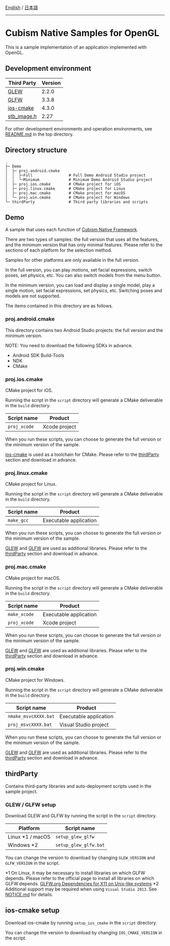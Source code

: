 [English](README.md) / [日本語](README.ja.md)

---

# Cubism Native Samples for OpenGL

This is a sample implementation of an application implemented with OpenGL.


## Development environment

| Third Party | Version |
| --- | --- |
| [GLEW] | 2.2.0 |
| [GLFW] | 3.3.8 |
| [ios-cmake] | 4.3.0 |
| [stb_image.h] | 2.27 |

For other development environments and operation environments, see [README.md](/README.md) in the top directory.


## Directory structure

```
.
├─ Demo
│  ├─ proj.android.cmake
│  │  ├─Full                # Full Demo Android Studio project
│  │  └─Minimum             # Minimum Demo Android Studio project
│  ├─ proj.ios.cmake        # CMake project for iOS
│  ├─ proj.linux.cmake      # CMake project for Linux
│  ├─ proj.mac.cmake        # CMake project for macOS
│  └─ proj.win.cmake        # CMake project for Windows
└─ thirdParty               # Third party libraries and scripts
```


## Demo

A sample that uses each function of [Cubism Native Framework].

There are two types of samples: the full version that uses all the features, and the minimum version that has only minimal features.
Please refer to the sections of each platform for the selection method.

Samples for other platforms are only available in the full version.

In the full version, you can play motions, set facial expressions, switch poses, set physics, etc.
You can also switch models from the menu button.

In the minimum version, you can load and display a single model, play a single motion, set facial expressions, set physics, etc.
Switching poses and models are not supported.

[Cubism Native Framework]: https://github.com/Live2D/CubismNativeFramework

The items contained in this directory are as follows.

### proj.android.cmake

This directory contains two Android Studio projects: the full version and the minimum version.

NOTE: You need to download the following SDKs in advance.

* Android SDK Build-Tools
* NDK
* CMake

### proj.ios.cmake

CMake project for iOS.

Running the script in the `script` directory will generate a CMake deliverable in the `build` directory.

| Script name | Product |
| --- | --- |
| `proj_xcode` | Xcode project |

When you run these scripts, you can choose to generate the full version or the minimum version of the sample.

[ios-cmake] is used as a toolchain for CMake.
Please refer to the [thirdParty](#thirdParty) section and download in advance.

[ios-cmake]: https://github.com/leetal/ios-cmake

### proj.linux.cmake

CMake project for Linux.

Running the script in the `script` directory will generate a CMake deliverable in the `build` directory.

| Script name | Product |
| --- | --- |
| `make_gcc` | Executable application |

When you run these scripts, you can choose to generate the full version or the minimum version of the sample.

[GLEW] and [GLFW] are used as additional libraries.
Please refer to the [thirdParty](#thirdParty) section and download in advance.

### proj.mac.cmake

CMake project for macOS.

Running the script in the `script` directory will generate a CMake deliverable in the `build` directory.

| Script name | Product |
| --- | --- |
| `make_xcode` | Executable application |
| `proj_xcode` | Xcode project |

When you run these scripts, you can choose to generate the full version or the minimum version of the sample.

[GLEW] and [GLFW] are used as additional libraries.
Please refer to the [thirdParty](#thirdParty) section and download in advance.

### proj.win.cmake

CMake project for Windows.

Running the script in the `script` directory will generate a CMake deliverable in the `build` directory.

| Script name | Product |
| --- | --- |
| `nmake_msvcXXXX.bat` | Executable application |
| `proj_msvcXXXX.bat` | Visual Studio project |

When you run these scripts, you can choose to generate the full version or the minimum version of the sample.

[GLEW] and [GLFW] are used as additional libraries.
Please refer to the [thirdParty](#thirdParty) section and download in advance.

## thirdParty

Contains third-party libraries and auto-deployment scripts used in the sample project.

### GLEW / GLFW setup

Download GLEW and GLFW by running the script in the `script` directory.

| Platform | Script name |
| --- | --- |
| Linux *1 / macOS | `setup_glew_glfw` |
| Windows *2 | `setup_glew_glfw.bat` |

You can change the version to download by changing `GLEW_VERSION` and `GLFW_VERSION` in the script.

*1 On Linux, it may be necessary to install libraries on which GLFW depends. Please refer to the official page to install all libraries on which GLFW depends.
[GLFW.org Dependencies for X11 on Unix-like systems](https://www.glfw.org/docs/latest/compile_guide.html#compile_deps_x11)
*2 Additional support may be required when using `Visual Studio 2013`.
See [NOTICE.md](/NOTICE.md) for details.

## ios-cmake setup

Download ios-cmake by running `setup_ios_cmake` in the `script` directory.

You can change the version to download by changing `IOS_CMAKE_VERSION` in the script.

[GLEW]: https://github.com/nigels-com/glew
[GLFW]: https://github.com/glfw/glfw
[ios-cmake]: https://github.com/leetal/ios-cmake
[stb_image.h]: https://github.com/nothings/stb/blob/master/stb_image.h
